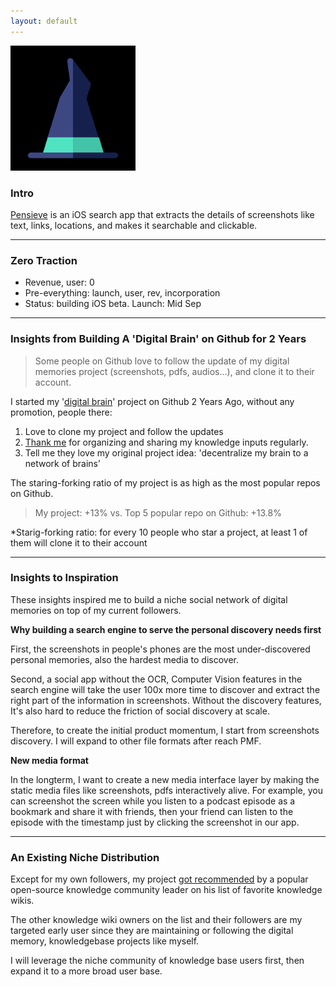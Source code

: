 ```yaml
---
layout: default
---
```


<img src="images/pensieve.png" alt="sample image" width="200" height="200">



### Intro

[Pensieve](http://ios.pensieves.co/) is an iOS search app that extracts the details of screenshots like text, links, locations, and makes it searchable and clickable. 


---

### Zero Traction

- Revenue, user: 0
- Pre-everything: launch, user, rev, incorporation
- Status: building iOS beta. Launch: Mid Sep

---


### Insights from Building A 'Digital Brain' on Github for 2 Years 

> Some people on Github love to follow the update of my digital memories project (screenshots, pdfs, audios...), and clone it to their account.


I started my '[digital brain](https://github.com/allenleein/knowledge-base)' project on Github 2 Years Ago, without any promotion, people there:

1. Love to clone my project and follow the updates
2. [Thank me](https://imgur.com/a/PiVlCoW) for organizing and sharing my knowledge inputs regularly.
3. Tell me they love my original project idea: 'decentralize my brain to a network of brains’

The staring-forking ratio of my project is as high as the most popular repos on Github.
  
> My project: +13% vs. Top 5 popular repo on Github: +13.8%

*Starig-forking ratio: for every 10 people who star a project, at least 1 of them will clone it to their account

---

### Insights to Inspiration

These insights inspired me to build a niche social network of digital memories on top of my current followers.  

**Why building a search engine to serve the personal discovery needs first**

First, the screenshots in people's phones are the most under-discovered personal memories, also the hardest media to discover. 

Second, a social app without the OCR, Computer Vision features in the search engine will take the user 100x more time to discover and extract the right part of the information in screenshots. Without the discovery features, It's also hard to reduce the friction of social discovery at scale.

Therefore, to create the initial product momentum, I start from screenshots discovery. I will expand to other file formats after reach PMF.

**New media format**

In the longterm, I want to create a new media interface layer by making the static media files like screenshots, pdfs interactively alive. For example, you can screenshot the screen while you listen to a podcast episode as a bookmark and share it with friends, then your friend can listen to the episode with the timestamp just by clicking the screenshot in our app.

---

### An Existing Niche Distribution

Except for my own followers, my project [got recommended]((https://wiki.nikitavoloboev.xyz/other/wiki-workflow#similar-wikis-i-liked)) by a popular open-source knowledge community leader on his list of favorite knowledge wikis.

The other knowledge wiki owners on the list and their followers are my targeted early user since they are maintaining or following the digital memory, knowledgebase projects like myself. 

I will leverage the niche community of knowledge base users first, then expand it to a more broad user base. 






